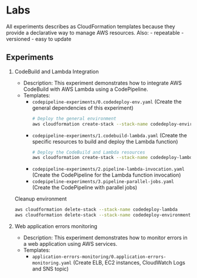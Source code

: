 # Labs
All experiments describes as CloudFormation templates because they provide a declarative way to manage AWS resources.
Also:
    - repeatable
    - versioned
    - easy to update


## Experiments

1. CodeBuild and Lambda Integration
   - Description: This experiment demonstrates how to integrate AWS CodeBuild with AWS Lambda using a CodePipeline.
   - Templates:
        - `codepipeline-experiments/0.codedeploy-env.yaml` (Create the general dependencies of this experiment)
            ```bash
            # Deploy the general environment
            aws cloudformation create-stack --stack-name codedeploy-environment --template-body file://codepipeline-experiments/0.codedeploy-env.yaml
            ```
        - `codepipeline-experiments/1.codebuild-lambda.yaml` (Create the specific resources to build and deploy the Lambda function)
            ```bash
            # Deploy the CodeBuild and Lambda resources
            aws cloudformation create-stack --stack-name codedeploy-lambda --template-body file://codepipeline-experiments/1.codebuild-lambda.yaml --capabilities CAPABILITY_IAM CAPABILITY_NAMED_IAM
            ```
        - `codepipeline-experiments/2.pipeline-lambda-invocation.yaml` (Create the CodePipeline for the Lambda function invocation)
        - `codepipeline-experiments/3.pipeline-parallel-jobs.yaml` (Create the CodePipeline with parallel jobs)

    Cleanup environment
    ```bash
    aws cloudformation delete-stack --stack-name codedeploy-lambda
    aws cloudformation delete-stack --stack-name codedeploy-environment
    ```

2. Web application errors monitoring
   - Description: This experiment demonstrates how to monitor errors in a web application using AWS services.
   - Templates:
       - `application-errors-monitoring/0.application-errors-monitoring.yaml` (Create ELB, EC2 instances, CloudWatch Logs and SNS topic)
